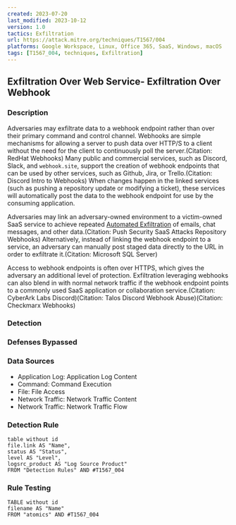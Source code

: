 ```yaml
---
created: 2023-07-20
last_modified: 2023-10-12
version: 1.0
tactics: Exfiltration
url: https://attack.mitre.org/techniques/T1567/004
platforms: Google Workspace, Linux, Office 365, SaaS, Windows, macOS
tags: [T1567_004, techniques, Exfiltration]
---
```


## Exfiltration Over Web Service- Exfiltration Over Webhook

### Description

Adversaries may exfiltrate data to a webhook endpoint rather than over their primary command and control channel. Webhooks are simple mechanisms for allowing a server to push data over HTTP/S to a client without the need for the client to continuously poll the server.(Citation: RedHat Webhooks) Many public and commercial services, such as Discord, Slack, and `webhook.site`, support the creation of webhook endpoints that can be used by other services, such as Github, Jira, or Trello.(Citation: Discord Intro to Webhooks) When changes happen in the linked services (such as pushing a repository update or modifying a ticket), these services will automatically post the data to the webhook endpoint for use by the consuming application. 

Adversaries may link an adversary-owned environment to a victim-owned SaaS service to achieve repeated [Automated Exfiltration](https://attack.mitre.org/techniques/T1020) of emails, chat messages, and other data.(Citation: Push Security SaaS Attacks Repository Webhooks) Alternatively, instead of linking the webhook endpoint to a service, an adversary can manually post staged data directly to the URL in order to exfiltrate it.(Citation: Microsoft SQL Server)

Access to webhook endpoints is often over HTTPS, which gives the adversary an additional level of protection. Exfiltration leveraging webhooks can also blend in with normal network traffic if the webhook endpoint points to a commonly used SaaS application or collaboration service.(Citation: CyberArk Labs Discord)(Citation: Talos Discord Webhook Abuse)(Citation: Checkmarx Webhooks)

### Detection



### Defenses Bypassed



### Data Sources

  - Application Log: Application Log Content
  -  Command: Command Execution
  -  File: File Access
  -  Network Traffic: Network Traffic Content
  -  Network Traffic: Network Traffic Flow
### Detection Rule

```dataview
table without id
file.link AS "Name",
status AS "Status",
level AS "Level",
logsrc_product AS "Log Source Product"
FROM "Detection Rules" AND #T1567_004
```

### Rule Testing

```dataview
TABLE without id
filename AS "Name"
FROM "atomics" AND #T1567_004
```
